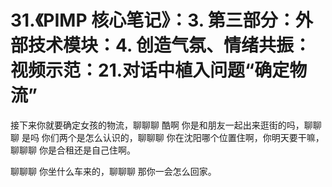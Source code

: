 # 31.《PIMP 核心笔记》：3. 第三部分：外部技术模块：4. 创造气氛、情绪共振：视频示范：21.对话中植入问题“确定物流”

接下来你就要确定女孩的物流，聊聊聊 酷啊 你是和朋友一起出来逛街的吗，聊聊聊 是吗 你们两个是怎么认识的，聊聊聊 你在沈阳哪个位置住啊，你明天要干嘛，聊聊聊 你是合租还是自己住啊。

聊聊聊 你坐什么车来的，聊聊聊 那你一会怎么回家。